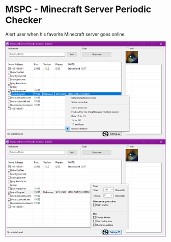 # MSPC - Minecraft Server Periodic Checker

Alert user when his favorite Minecraft server goes online

![Screenshot #1](Screenshot1.png "Screenshot #1")
![Screenshot #2](Screenshot2.png "Screenshot #2")